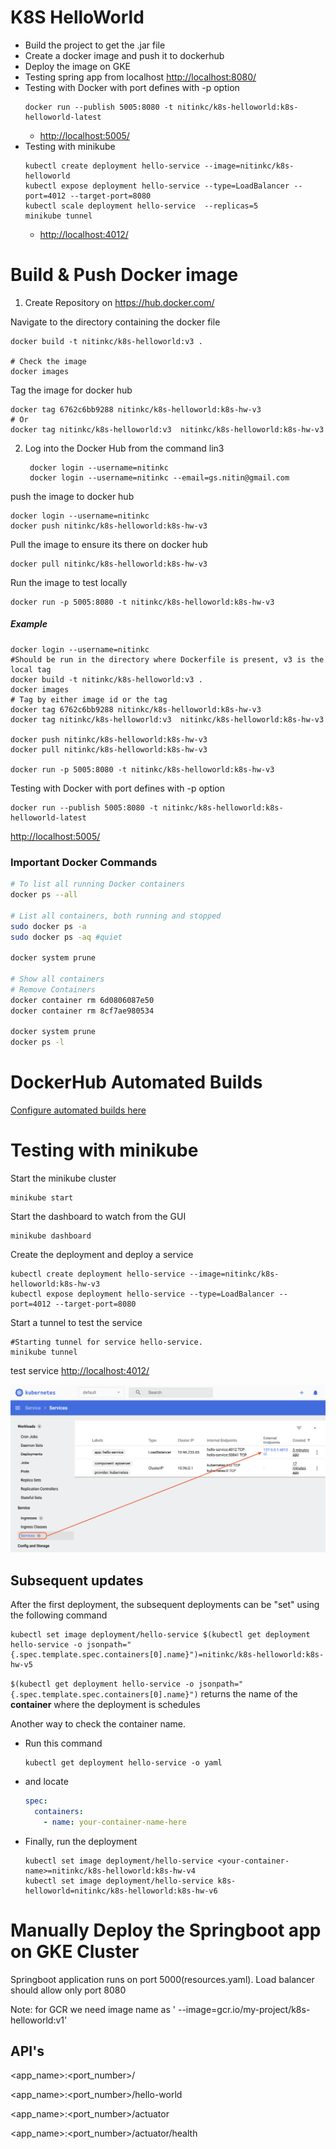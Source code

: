 # K8S HelloWorld
- Build the project to get the .jar file
- Create a docker image and push it to dockerhub
- Deploy the image on GKE
- Testing spring app from localhost [http://localhost:8080/](http://localhost:8080/)
- Testing with Docker with port defines with -p option
   ```shell
   docker run --publish 5005:8080 -t nitinkc/k8s-helloworld:k8s-helloworld-latest
   ```
  - [http://localhost:5005/](http://localhost:5005/)
- Testing with minikube
   ```shell
   kubectl create deployment hello-service --image=nitinkc/k8s-helloworld
   kubectl expose deployment hello-service --type=LoadBalancer --port=4012 --target-port=8080
   kubectl scale deployment hello-service  --replicas=5
   minikube tunnel
   ```
  - [http://localhost:4012/](http://localhost:4012/)

# Build & Push Docker image
1. Create Repository on https://hub.docker.com/<repo-name>

Navigate to the directory containing the docker file
```shell
docker build -t nitinkc/k8s-helloworld:v3 .

# Check the image
docker images
```

Tag the image for docker hub
```shell
docker tag 6762c6bb9288 nitinkc/k8s-helloworld:k8s-hw-v3
# Or
docker tag nitinkc/k8s-helloworld:v3  nitinkc/k8s-helloworld:k8s-hw-v3
```

2. Log into the Docker Hub from the command lin3
   ```shell
    docker login --username=nitinkc 
    docker login --username=nitinkc --email=gs.nitin@gmail.com
   ```
push the image to docker hub
```shell
docker login --username=nitinkc 
docker push nitinkc/k8s-helloworld:k8s-hw-v3 
```

Pull the image to ensure its there on docker hub
```shell
docker pull nitinkc/k8s-helloworld:k8s-hw-v3
```

Run the image to test locally
```shell
docker run -p 5005:8080 -t nitinkc/k8s-helloworld:k8s-hw-v3
```

##### Example
```shell
docker login --username=nitinkc
#Should be run in the directory where Dockerfile is present, v3 is the local tag
docker build -t nitinkc/k8s-helloworld:v3 .
docker images
# Tag by either image id or the tag
docker tag 6762c6bb9288 nitinkc/k8s-helloworld:k8s-hw-v3
docker tag nitinkc/k8s-helloworld:v3  nitinkc/k8s-helloworld:k8s-hw-v3

docker push nitinkc/k8s-helloworld:k8s-hw-v3 
docker pull nitinkc/k8s-helloworld:k8s-hw-v3

docker run -p 5005:8080 -t nitinkc/k8s-helloworld:k8s-hw-v3
```

Testing with Docker with port defines with -p option

```shell
docker run --publish 5005:8080 -t nitinkc/k8s-helloworld:k8s-helloworld-latest
```
[http://localhost:5005/](http://localhost:5005/)

### Important Docker Commands

```sh
# To list all running Docker containers
docker ps --all

# List all containers, both running and stopped
sudo docker ps -a
sudo docker ps -aq #quiet

docker system prune

# Show all containers
# Remove Containers
docker container rm 6d0806087e50
docker container rm 8cf7ae980534

docker system prune
docker ps -l
```

# DockerHub Automated Builds
[Configure automated builds here](https://docs.docker.com/docker-hub/builds/)

# Testing with minikube

Start the minikube cluster
```shell
minikube start
```

Start the dashboard to watch from the GUI
```shell
minikube dashboard
```

Create the deployment and deploy a service
```shell
kubectl create deployment hello-service --image=nitinkc/k8s-helloworld:k8s-hw-v3
kubectl expose deployment hello-service --type=LoadBalancer --port=4012 --target-port=8080
```

Start a tunnel to test the service
```shell
#Starting tunnel for service hello-service.
minikube tunnel
```

test service
[http://localhost:4012/](http://localhost:4012/)

![minikube_service.png](minikube_service.png)

## Subsequent updates
After the first deployment, the subsequent deployments can be "set" using the following command

```shell
kubectl set image deployment/hello-service $(kubectl get deployment hello-service -o jsonpath="{.spec.template.spec.containers[0].name}")=nitinkc/k8s-helloworld:k8s-hw-v5
```

`$(kubectl get deployment hello-service -o jsonpath="{.spec.template.spec.containers[0].name}")` returns the name of the **container** where the deployment is schedules

Another way to check the container name. 
- Run this command
    ```shell
    kubectl get deployment hello-service -o yaml
    ```
  
- and locate
    ```yaml
    spec:
      containers:
        - name: your-container-name-here
    ```
- Finally, run the deployment
  ```shell
  kubectl set image deployment/hello-service <your-container-name>=nitinkc/k8s-helloworld:k8s-hw-v4
  kubectl set image deployment/hello-service k8s-helloworld=nitinkc/k8s-helloworld:k8s-hw-v6
  ```
# Manually Deploy the Springboot app on GKE Cluster

Springboot application runs on port 5000(resources.yaml). Load balancer should allow only port 8080

Note: for GCR we need image name as ' --image=gcr.io/my-project/k8s-helloworld:v1'

## API's

<app_name>:<port_number>/

<app_name>:<port_number>/hello-world

<app_name>:<port_number>/actuator

<app_name>:<port_number>/actuator/health